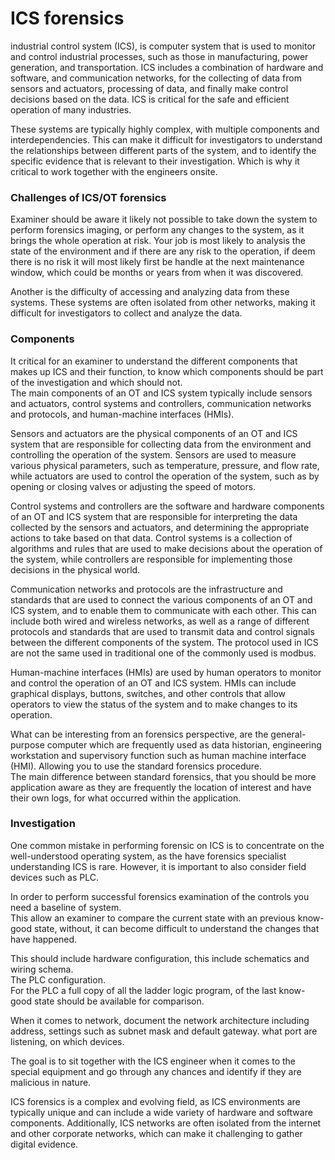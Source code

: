 # ICS forensics

industrial control system (ICS), is computer system that is used to monitor and control industrial processes, such as those in manufacturing, power generation, and transportation. ICS includes a combination of hardware and software, and communication networks, for the collecting of data from sensors and actuators, processing of data, and finally make control decisions based on the data. ICS is critical for the safe and efficient operation of many industries.

These systems are typically highly complex, with multiple components and interdependencies. This can make it difficult for investigators to understand the relationships between different parts of the system, and to identify the specific evidence that is relevant to their investigation. Which is why it critical to work together with the engineers onsite.

### Challenges of ICS/OT forensics

Examiner should be aware it likely not possible to take down the system to perform forensics imaging, or perform any changes to the system, as it brings the whole operation at risk. Your job is most likely to analysis the state of the environment and if there are any risk to the operation, if deem there is no risk it will most likely first be handle at the next maintenance window, which could be months or years from when it was discovered.

Another is the difficulty of accessing and analyzing data from these systems. These systems are often isolated from other networks, making it difficult for investigators to collect and analyze the data.

### Components

It critical for an examiner to understand the different components that makes up ICS and their function, to know which components should be part of the investigation and which should not.\
The main components of an OT and ICS system typically include sensors and actuators, control systems and controllers, communication networks and protocols, and human-machine interfaces (HMIs).

Sensors and actuators are the physical components of an OT and ICS system that are responsible for collecting data from the environment and controlling the operation of the system. Sensors are used to measure various physical parameters, such as temperature, pressure, and flow rate, while actuators are used to control the operation of the system, such as by opening or closing valves or adjusting the speed of motors.

Control systems and controllers are the software and hardware components of an OT and ICS system that are responsible for interpreting the data collected by the sensors and actuators, and determining the appropriate actions to take based on that data. Control systems is a collection of algorithms and rules that are used to make decisions about the operation of the system, while controllers are responsible for implementing those decisions in the physical world.

Communication networks and protocols are the infrastructure and standards that are used to connect the various components of an OT and ICS system, and to enable them to communicate with each other. This can include both wired and wireless networks, as well as a range of different protocols and standards that are used to transmit data and control signals between the different components of the system. The protocol used in ICS are not the same used in traditional one of the commonly used is modbus.

Human-machine interfaces (HMIs) are used by human operators to monitor and control the operation of an OT and ICS system. HMIs can include graphical displays, buttons, switches, and other controls that allow operators to view the status of the system and to make changes to its operation.

What can be interesting from an forensics perspective, are the general-purpose computer which are frequently used as data historian, engineering workstation and supervisory function such as human machine interface (HMI). Allowing you to use the standard forensics procedure.\
The main difference between standard forensics, that you should be more application aware as they are frequently the location of interest and have their own logs, for what occurred within the application.

### Investigation

One common mistake in performing forensic on ICS is to concentrate on the well-understood operating system, as the have forensics specialist understanding ICS is rare. However, it is important to also consider field devices such as PLC.

In order to perform successful forensics examination of the controls you need a baseline of system.\
This allow an examiner to compare the current state with an previous know-good state, without, it can become difficult to understand the changes that have happened.

This should include hardware configuration, this include schematics and wiring schema.\
The PLC configuration.\
For the PLC a full copy of all the ladder logic program, of the last know-good state should be available for comparison.

When it comes to network, document the network architecture including address, settings such as subnet mask and default gateway. what port are listening, on which devices.

The goal is to sit together with the ICS engineer when it comes to the special equipment and go through any chances and identify if they are malicious in nature.

ICS forensics is a complex and evolving field, as ICS environments are typically unique and can include a wide variety of hardware and software components. Additionally, ICS networks are often isolated from the internet and other corporate networks, which can make it challenging to gather digital evidence.
